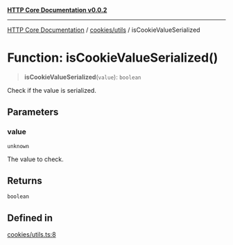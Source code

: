 [**HTTP Core Documentation v0.0.2**](../../../README.md)

***

[HTTP Core Documentation](../../../modules.md) / [cookies/utils](../README.md) / isCookieValueSerialized

# Function: isCookieValueSerialized()

> **isCookieValueSerialized**(`value`): `boolean`

Check if the value is serialized.

## Parameters

### value

`unknown`

The value to check.

## Returns

`boolean`

## Defined in

[cookies/utils.ts:8](https://github.com/stonemjs/http-core/blob/ed7c2187bd85b6877da7cd9f8c94448716446e07/src/cookies/utils.ts#L8)
